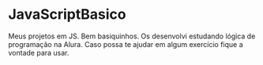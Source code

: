# JavaScriptBasico
Meus projetos em JS. Bem basiquinhos. Os desenvolvi estudando lógica de programação na Alura. Caso possa te ajudar em algum exercício fique a vontade para usar. 

